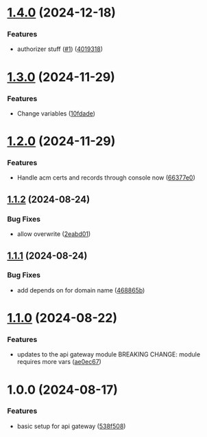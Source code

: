 # [1.4.0](https://github.com/Paradise-Cakes/pc-terraform-modules/compare/v1.3.0...v1.4.0) (2024-12-18)


### Features

* authorizer stuff ([#1](https://github.com/Paradise-Cakes/pc-terraform-modules/issues/1)) ([4019318](https://github.com/Paradise-Cakes/pc-terraform-modules/commit/40193186b3f81fc0a2ac8bad46a8009d112a2c4d))

# [1.3.0](https://github.com/Paradise-Cakes/pc-terraform-modules/compare/v1.2.0...v1.3.0) (2024-11-29)


### Features

* Change variables ([10fdade](https://github.com/Paradise-Cakes/pc-terraform-modules/commit/10fdadec2f9411d6bda7a7cf3055cea18f540870))

# [1.2.0](https://github.com/Paradise-Cakes/pc-terraform-modules/compare/v1.1.2...v1.2.0) (2024-11-29)


### Features

* Handle acm certs and records through console now ([66377e0](https://github.com/Paradise-Cakes/pc-terraform-modules/commit/66377e0b2b95704bc81482bddf2a8c4dfcc67a10))

## [1.1.2](https://github.com/Paradise-Cakes/pc-terraform-modules/compare/v1.1.1...v1.1.2) (2024-08-24)


### Bug Fixes

* allow overwrite ([2eabd01](https://github.com/Paradise-Cakes/pc-terraform-modules/commit/2eabd01661ec811776dc22a9cd9419a0aca2a994))

## [1.1.1](https://github.com/Paradise-Cakes/pc-terraform-modules/compare/v1.1.0...v1.1.1) (2024-08-24)


### Bug Fixes

* add depends on for domain name ([468865b](https://github.com/Paradise-Cakes/pc-terraform-modules/commit/468865b508bfe774fdc97840ec83291ced4475fa))

# [1.1.0](https://github.com/Paradise-Cakes/pc-terraform-modules/compare/v1.0.0...v1.1.0) (2024-08-22)


### Features

* updates to the api gateway module BREAKING CHANGE: module requires more vars ([ae0ec67](https://github.com/Paradise-Cakes/pc-terraform-modules/commit/ae0ec6777451d6adc3a0a3ba4dedd6555b1b822a))

# 1.0.0 (2024-08-17)


### Features

* basic setup for api gateway ([538f508](https://github.com/Paradise-Cakes/pc-terraform-modules/commit/538f508dd08cd24dbc4b2d4882e43669b65bb1d7))
